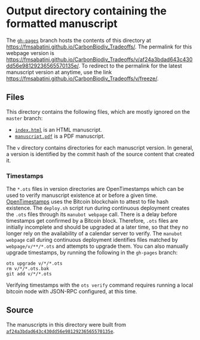 # Output directory containing the formatted manuscript

The [`gh-pages`](https://github.com/fmsabatini/CarbonBiodiv_Tradeoffs/tree/gh-pages) branch hosts the contents of this directory at <https://fmsabatini.github.io/CarbonBiodiv_Tradeoffs/>.
The permalink for this webpage version is <https://fmsabatini.github.io/CarbonBiodiv_Tradeoffs/v/af24a3bdad643c430dd56e98129236565570135e/>.
To redirect to the permalink for the latest manuscript version at anytime, use the link <https://fmsabatini.github.io/CarbonBiodiv_Tradeoffs/v/freeze/>.

## Files

This directory contains the following files, which are mostly ignored on the `master` branch:

+ [`index.html`](index.html) is an HTML manuscript.
+ [`manuscript.pdf`](manuscript.pdf) is a PDF manuscript.

The `v` directory contains directories for each manuscript version.
In general, a version is identified by the commit hash of the source content that created it.

### Timestamps

The `*.ots` files in version directories are OpenTimestamps which can be used to verify manuscript existence at or before a given time.
[OpenTimestamps](https://opentimestamps.org/) uses the Bitcoin blockchain to attest to file hash existence.
The `deploy.sh` script run during continuous deployment creates the `.ots` files through its `manubot webpage` call.
There is a delay before timestamps get confirmed by a Bitcoin block.
Therefore, `.ots` files are initially incomplete and should be upgraded at a later time, so that they no longer rely on the availability of a calendar server to verify.
The `manubot webpage` call during continuous deployment identifies files matched by `webpage/v/**/*.ots` and attempts to upgrade them.
You can also manually upgrade timestamps, by running the following in the `gh-pages` branch:

```shell
ots upgrade v/*/*.ots
rm v/*/*.ots.bak
git add v/*/*.ots
```

Verifying timestamps with the `ots verify` command requires running a local bitcoin node with JSON-RPC configured, at this time.

## Source

The manuscripts in this directory were built from
[`af24a3bdad643c430dd56e98129236565570135e`](https://github.com/fmsabatini/CarbonBiodiv_Tradeoffs/commit/af24a3bdad643c430dd56e98129236565570135e).
